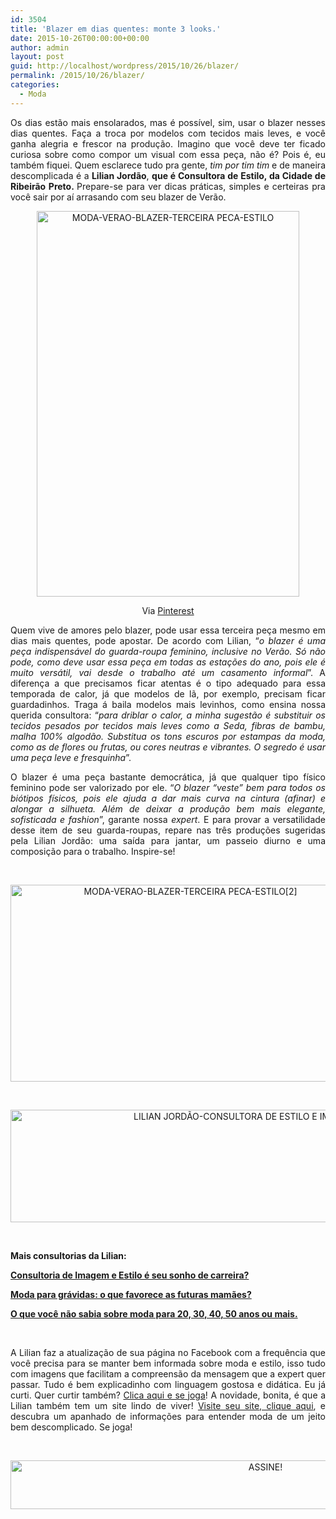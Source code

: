 ```yaml
---
id: 3504
title: 'Blazer em dias quentes: monte 3 looks.'
date: 2015-10-26T00:00:00+00:00
author: admin
layout: post
guid: http://localhost/wordpress/2015/10/26/blazer/
permalink: /2015/10/26/blazer/
categories:
  - Moda
---
```

<p align="justify">
  Os dias estão mais ensolarados, mas é possível, sim, usar o blazer nesses dias quentes. Faça a troca por modelos com tecidos mais leves, e você ganha alegria e frescor na produção. Imagino que você deve ter ficado curiosa sobre como compor um visual com essa peça, não é? Pois é, eu também fiquei. Quem esclarece tudo pra gente, <em>tim por tim tim</em> e de maneira descomplicada é a <strong>Lilian Jordão</strong>, <strong>que é Consultora de Estilo, da Cidade de Ribeirão Preto. </strong>Prepare-se para ver dicas práticas, simples e certeiras pra você sair por aí arrasando com seu blazer de Verão.
</p>

<p align="center">
  <a href="http://www.trololodemulher.com.br/blog/wp-content/uploads/2015/10/MODA-VERAO-BLAZER-TERCEIRA-PECA-ESTILO.jpg"><img class="alignnone size-full wp-image-11619" src="http://www.trololodemulher.com.br/blog/wp-content/uploads/2015/10/MODA-VERAO-BLAZER-TERCEIRA-PECA-ESTILO.jpg" alt="MODA-VERAO-BLAZER-TERCEIRA PECA-ESTILO" width="420" height="617" /></a>
</p>

<p align="center">
  Via <a href="https://br.pinterest.com/pin/543950461221039026/" target="_blank">Pinterest</a>
</p>

<p align="justify">
  Quem vive de amores pelo blazer, pode usar essa terceira peça mesmo em dias mais quentes, pode apostar. De acordo com Lilian, “<em>o blazer é uma peça indispensável do guarda-roupa feminino, inclusive no Verão. Só não pode, como deve usar essa peça em todas as estações do ano, pois ele é muito versátil, vai desde o trabalho até um casamento informal</em>”. A diferença a que precisamos ficar atentas é o tipo adequado para essa temporada de calor, já que modelos de lã, por exemplo, precisam ficar guardadinhos. Traga á baila modelos mais levinhos, como ensina nossa querida consultora: “<em>para driblar o calor, a minha sugestão é substituir os tecidos pesados por tecidos mais leves como a Seda, fibras de bambu, malha 100% algodão. Substitua os tons escuros por estampas da moda, como as de flores ou frutas, ou cores neutras e vibrantes. O segredo é usar uma peça leve e fresquinha</em>”.
</p>

<p align="justify">
  O blazer é uma peça bastante democrática, já que qualquer tipo físico feminino pode ser valorizado por ele. “<em>O blazer “veste” bem para todos os biótipos físicos, pois ele ajuda a dar mais curva na cintura (afinar) e alongar a silhueta. Além de deixar a produção bem mais elegante, sofisticada e fashion</em>”, garante nossa <em>expert</em>. E para provar a versatilidade desse item de seu guarda-roupas, repare nas três produções sugeridas pela Lilian Jordão: uma saída para jantar, um passeio diurno e uma composição para o trabalho. Inspire-se!
</p>

&nbsp;

<p align="center">
  <a href="http://www.trololodemulher.com.br/blog/wp-content/uploads/2015/10/MODA-VERAO-BLAZER-TERCEIRA-PECA-ESTILO2.jpg"><img class="alignnone size-full wp-image-11620" src="http://www.trololodemulher.com.br/blog/wp-content/uploads/2015/10/MODA-VERAO-BLAZER-TERCEIRA-PECA-ESTILO2.jpg" alt="MODA-VERAO-BLAZER-TERCEIRA PECA-ESTILO[2]" width="560" height="315" /></a>
</p>

&nbsp;

<p align="center">
  <a href="http://www.trololodemulher.com.br/blog/wp-content/uploads/2015/09/LILIAN-JORDÃO-CONSULTORA-DE-ESTILO-E-IMAGEM-PESSOAL.jpg"><img class="alignnone size-full wp-image-11464" src="http://www.trololodemulher.com.br/blog/wp-content/uploads/2015/09/LILIAN-JORDÃO-CONSULTORA-DE-ESTILO-E-IMAGEM-PESSOAL.jpg" alt="LILIAN JORDÃO-CONSULTORA DE ESTILO E IMAGEM PESSOAL" width="800" height="180" /></a>
</p>

&nbsp;

**Mais consultorias da Lilian:**

<a href="http://www.trololodemulher.com.br/2015/10/05/consultoria-de-imagem-e-estilo/" target="_blank"><strong>Consultoria de Imagem e Estilo é seu sonho de carreira?</strong></a>

<a href="http://www.trololodemulher.com.br/2015/09/28/moda-para-gravidas/" target="_blank"><strong>Moda para grávidas: o que favorece as futuras mamães?</strong></a>

<a href="http://www.trololodemulher.com.br/2015/03/22/moda-idades/" target="_blank"><strong>O que você não sabia sobre moda para 20, 30, 40, 50 anos ou mais.</strong></a>

&nbsp;

<p align="justify">
  A Lilian faz a atualização de sua página no Facebook com a frequência que você precisa para se manter bem informada sobre moda e estilo, isso tudo com imagens que facilitam a compreensão da mensagem que a expert quer passar. Tudo é bem explicadinho com linguagem gostosa e didática. Eu já curti. Quer curtir também? <a href="https://www.facebook.com/lilianjordao82/timeline" target="_blank">Clica aqui e se joga</a>! A novidade, bonita, é que a Lilian também tem um site lindo de viver! <a href="http://www.lilianjordao.com.br/" target="_blank">Visite seu site, clique aqui</a>, e descubra um apanhado de informações para entender moda de um jeito bem descomplicado. Se joga!
</p>

&nbsp;

<p align="center">
  <a href="http://feedburner.google.com/fb/a/mailverify?uri=blogBichaFemea&loc=en_US" target="_blank"><img class="alignnone size-full wp-image-10439" src="http://www.trololodemulher.com.br/blog/wp-content/uploads/2014/09/ASSINE.png" alt="ASSINE!" width="800" height="78" /></a>
</p>

&nbsp;

&nbsp;